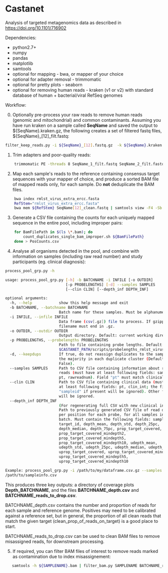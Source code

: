 # Castanet
Analysis of targeted metagenomics data as described in https://doi.org/10.1101/716902

Dependencies:
* python2.7+
* numpy
* pandas
* matplotlib
* samtools
* optional for mapping - bwa, or mapper of your choice
* optional for adapter removal - trimmomatic
* optional for pretty plots - seaborn
* optional for removing human reads - kraken (v1 or v2) with standard database of human + bacterial/viral RefSeq genomes 

Workflow:

0) Optionally pre-process your raw reads to remove human reads (genomic and mitochondrial) and common contaminants. Assuming you have run kraken on a sample called **SeqName** and saved the output to ${SeqName}.kraken.gz, the following creates a set of filtered fastq files, ${SeqName}_[12]_filt.fastq:
```bash
filter_keep_reads.py -i ${SeqName}_[12].fastq.gz  -k ${SeqName}.kraken.gz --xT Homo,Alteromonas,Achromobacter -x 1969841 --suffix filt
```

1) Trim adapters and poor-quality reads:
```bash
    trimmomatic PE -threads 8 SeqName_1_filt.fastq SeqName_2_filt.fastq SeqName_1_clean.fastq tmp_SeqName_1_trimmings.fq SeqName_2_clean.fastq tmp_SeqName_2_trimmings.fq ILLUMINACLIP:${AdaptersPath}:2:10:7:1:true MINLEN:80 
```

2) Map each sample's reads to the reference containing consensus target sequences with your mapper of choice, and produce a sorted BAM file of mapped reads only, for each sample. Do **not** deduplicate the BAM files.
```bash
    bwa index rmlst_virus_extra_ercc.fasta
    RefStem="rmlst_virus_extra_ercc.fasta"
    bwa mem ${RefStem} SeqName[12]_clean.fastq | samtools view -F4 -Sb -| samtools sort - 1> ${SeqName}.bam 
```

3) Generate a CSV file containing the counts for each uniquely mapped sequence in the entire pool, including improper pairs:
```bash
    for BamFilePath in $(ls \*.bam); do
        count_duplicates_single_bam_improper.sh ${BamFilePath}
    done > PosCounts.csv
```

4) Analyse all organisms detected in the pool, and combine with information on samples (including raw read number) and study participants (eg. clinical diagnosis):
```bash
process_pool_grp.py -h

usage: process_pool_grp.py [-h] -b BATCHNAME -i INFILE [-o OUTDIR]
                           [-p PROBELENGTHS] [-d] --samples SAMPLES
                           [--clin CLIN] [--depth_inf DEPTH_INF]

optional arguments:
  -h, --help            show this help message and exit
  -b BATCHNAME, --batchname BATCHNAME
                        Batch name for these samples. Must be alphanumeric.
  -i INFILE, --infile INFILE
                        Data frame (csv[.gz]) file to process. If gzipped,
                        filename must end in .gz.
  -o OUTDIR, --outdir OUTDIR
                        Output directory. Default: current working directory.
  -p PROBELENGTHS, --probelengths PROBELENGTHS
                        Path to file containing probe lengths. Default:
                        $CASTANET_PATH/scripts/probelengths_rmlst_virus_extra_ercc.csv
  -d, --keepdups        If true, do not reassign duplicates to the sample with
                        the majority in each duplicate cluster (Default:
                        False).
  --samples SAMPLES     Path to CSV file containing information about raw
                        reads (must have at least following fields: sampleid,
                        pt, rawreadnum). Field "pt" must match clinical data.
  --clin CLIN           Path to CSV file containing clinical data (must have
                        at least following fields: pt, clin_int; the field
                        "sampleid" if present will be ignored). Other fields
                        will be ignored.
  --depth_inf DEPTH_INF
                        (For regenerating full CSV with new clinical info):
                        Path to previously generated CSV file of read depth
                        per position for each probe, for all samples in this
                        batch. Must contain the following fields: sampleid,
                        target_id, depth_mean, depth_std, depth_25pc,
                        depth_median, depth_75pc, prop_target_covered,
                        prop_target_covered_mindepth2,
                        prop_target_covered_mindepth5,
                        prop_target_covered_mindepth10, udepth_mean,
                        udepth_std, udepth_25pc, udepth_median, udepth_75pc,
                        uprop_target_covered, uprop_target_covered_mindepth2,
                        uprop_target_covered_mindepth5,
                        uprop_target_covered_mindepth10

Example: process_pool_grp.py -i /path/to/my/dataframe.csv.gz --samples
/path/to/sampleinfo.csv
```
This produces three key outputs: a directory of coverage plots **Depth_BATCHNAME**, and the files **BATCHNAME_depth.csv** and **BATCHNAME_reads_to_drop.csv**.

BATCHNAME_depth.csv contains the number and proportion of reads for each sample and reference genome. Positives may need to be calibrated against a reference set, but in general, the proportion of all clean reads that match the given target (clean_prop_of_reads_on_target) is a good place to start.

BATCHNAME_reads_to_drop.csv can be used to clean BAM files to remove misassigned reads, for downstream processing.

5) If required, you can filter BAM files of interest to remove reads marked as contamination due to index misassignement:
```bash
   samtools -h ${SAMPLENAME}.bam | filter_bam.py SAMPLENAME BATCHNAME_reads_to_drop.csv
```
